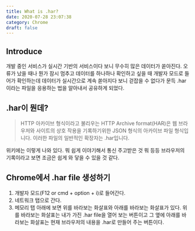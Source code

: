 ```yaml
---
title: What is .har?
date: 2020-07-28 23:07:38
category: Chrome
draft: false
---
```


## Introduce

개발 중인 서비스가 실시간 기반의 서비스이다 보니 무수히 많은 데이터가 쏟아진다. 오류가 났을 때나 뭔가 잠시 멈추고 데이터를 하나하나 확인하고 싶을 때 개발자 모드로 들어가 확인하는데 데이터가 실시간으로 계속 쏟아지다 보니 걷잡을 수 없다가 문득 .har이라는 파일을 응용하는 법을 알아내서 공유하게 되었다.

## .har이 뭔데?

> HTTP 아카이브 형식이라고 불리우는 HTTP Archive format(HAR)은 웹 브라우저와 사이트의 상호 작용을 기록하기위한 JSON 형식의 아카이브 파일 형식입니다. 이러한 파일의 일반적인 확장자는 .har입니다.

위키에는 이렇게 나와 있다. 뭐 쉽게 이야기해서 통신 주고받은 것 뭐 등등 브라우저의 기록이라고 보면 조금은 쉽게 와 닿을 수 있을 것 같다.

## Chrome에서 .har file 생성하기

1. 개발자 모드(F12 or cmd + option + i)로 들어간다.
2. 네트워크 탭으로 간다.
3. 메모리 탭 아래에 보면 위를 바라보는 화살표와 아래를 바라보는 화살표가 있다. 위를 바라보는 화살표는 내가 가진 .har file을 열어 보는 버튼이고 그 옆에 아래를 바라보는 화살표는 현재 브라우저의 내용을 .har로 만들어 주는 버튼이다.
